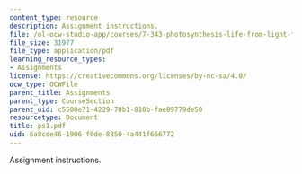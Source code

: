 ```yaml
---
content_type: resource
description: Assignment instructions.
file: /ol-ocw-studio-app/courses/7-343-photosynthesis-life-from-light-fall-2006/6a8cde461906f0de88504a441f666772_ps1.pdf
file_size: 31977
file_type: application/pdf
learning_resource_types:
- Assignments
license: https://creativecommons.org/licenses/by-nc-sa/4.0/
ocw_type: OCWFile
parent_title: Assignments
parent_type: CourseSection
parent_uid: c5508e71-4229-70b1-810b-fae89779de50
resourcetype: Document
title: ps1.pdf
uid: 6a8cde46-1906-f0de-8850-4a441f666772
---
```

Assignment instructions.